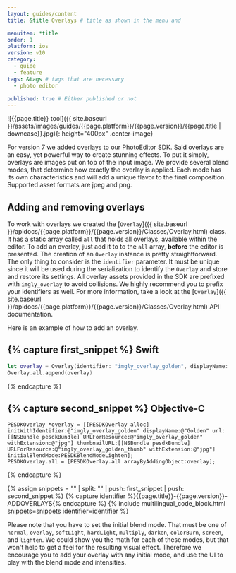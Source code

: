 ```yaml
---
layout: guides/content
title: &title Overlays # title as shown in the menu and

menuitem: *title
order: 1
platform: ios
version: v10
category:
  - guide
  - feature
tags: &tags # tags that are necessary
  - photo editor

published: true # Either published or not
---
```


![{{page.title}} tool]({{ site.baseurl }}/assets/images/guides/{{page.platform}}/{{page.version}}/{{page.title | downcase}}.jpg){: height="400px" .center-image}

For version 7 we added overlays to our PhotoEditor SDK. Said overlays are an easy, yet powerful way to create stunning effects.
To put it simply, overlays are images put on top of the input image.
We provide several blend modes, that determine how exactly the overlay is applied.
Each mode has its own characteristics and will add a unique flavor to the final composition.
Supported asset formats are jpeg and png.

## Adding and removing overlays

To work with overlays we created the [`Overlay`]({{ site.baseurl }}/apidocs/{{page.platform}}/{{page.version}}/Classes/Overlay.html) class. It has a static array called `all` that holds all overlays, available within the editor. To add an overlay, just add it to to the `all` array, **before** the editor is presented.
The creation of an `Overlay` instance is pretty straightforward.
The only thing to consider is the `identifier` parameter. It must be unique since it will be used during
the serialization to identify the `Overlay` and store and restore its settings.
All overlay assets provided in the SDK are prefixed with `imgly_overlay` to avoid collisions.
We highly recommend you to prefix your identifiers as well. For more information, take a look at the [`Overlay`]({{ site.baseurl }}/apidocs/{{page.platform}}/{{page.version}}/Classes/Overlay.html) API documentation.

Here is an example of how to add an overlay.

{% capture first_snippet %}
Swift
---
```swift
let overlay = Overlay(identifier: "imgly_overlay_golden", displayName: "Golden", url: Bundle.pesdkBundle.url(forResource: "imgly_overlay_golden", withExtension: "jpg"), thumbnailURL: Bundle.pesdkBundle.url(forResource: "imgly_overlay_golden_thumb", withExtension: "jpg"), initialBlendMode: .lighten)
Overlay.all.append(overlay)
```
{% endcapture %}

{% capture second_snippet %}
Objective-C
---
```objc
PESDKOverlay *overlay = [[PESDKOverlay alloc] initWithIdentifier:@"imgly_overlay_golden" displayName:@"Golden" url:[[NSBundle pesdkBundle] URLForResource:@"imgly_overlay_golden" withExtension:@"jpg"] thumbnailURL:[[NSBundle pesdkBundle] URLForResource:@"imgly_overlay_golden_thumb" withExtension:@"jpg"] initialBlendMode:PESDKBlendModeLighten];
PESDKOverlay.all = [PESDKOverlay.all arrayByAddingObject:overlay];
```
{% endcapture %}

{% assign snippets = "" | split: "" | push: first_snippet | push: second_snippet %}
{% capture identifier %}{{page.title}}-{{page.version}}-ADDOVERLAYS{% endcapture %}
{% include multilingual_code_block.html snippets=snippets identifier=identifier %}

Please note that you have to set the initial blend mode. That must be one of `normal`, `overlay`, `softLight`, `hardLight`, `multiply`, `darken`, `colorBurn`, `screen`, and `lighten`.
We could show you the math for each of these modes, but that won't help to get a feel for the resulting visual effect. Therefore we encourage you to add your overlay
with any initial mode, and use the UI to play with the blend mode and intensities.
